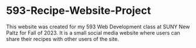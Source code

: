 # 593-Recipe-Website-Project

This website was created for my 593 Web Development class at SUNY New Paltz for Fall of 2023. It is a small social media website where users can share their recipes with other users of the site.
